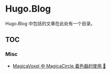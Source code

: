 # Hugo.Blog

Hugo.Blog 中包括的文章在此处有一个目录。

## TOC

### Misc

* [MagicaVoxel 中 MagicaCircle 着色器的使用 🔗](./MagicaVoxel%20中%20MagicaCircle%20着色器的使用)
